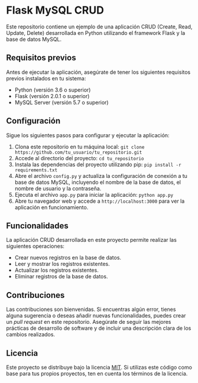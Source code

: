 # Flask MySQL CRUD

Este repositorio contiene un ejemplo de una aplicación CRUD (Create, Read, Update, Delete) desarrollada en Python utilizando el framework Flask y la base de datos MySQL.

## Requisitos previos

Antes de ejecutar la aplicación, asegúrate de tener los siguientes requisitos previos instalados en tu sistema:

- Python (versión 3.6 o superior)
- Flask (versión 2.0.1 o superior)
- MySQL Server (versión 5.7 o superior)

## Configuración

Sigue los siguientes pasos para configurar y ejecutar la aplicación:

1. Clona este repositorio en tu máquina local: `git clone https://github.com/tu_usuario/tu_repositorio.git`
2. Accede al directorio del proyecto: `cd tu_repositorio`
3. Instala las dependencias del proyecto utilizando pip: `pip install -r requirements.txt`
4. Abre el archivo `config.py` y actualiza la configuración de conexión a tu base de datos MySQL, incluyendo el nombre de la base de datos, el nombre de usuario y la contraseña.
5. Ejecuta el archivo `app.py` para iniciar la aplicación: `python app.py`
6. Abre tu navegador web y accede a `http://localhost:3000` para ver la aplicación en funcionamiento.

## Funcionalidades

La aplicación CRUD desarrollada en este proyecto permite realizar las siguientes operaciones:

- Crear nuevos registros en la base de datos.
- Leer y mostrar los registros existentes.
- Actualizar los registros existentes.
- Eliminar registros de la base de datos.

## Contribuciones

Las contribuciones son bienvenidas. Si encuentras algún error, tienes alguna sugerencia o deseas añadir nuevas funcionalidades, puedes crear un *pull request* en este repositorio. Asegúrate de seguir las mejores prácticas de desarrollo de software y de incluir una descripción clara de los cambios realizados.

## Licencia

Este proyecto se distribuye bajo la licencia [MIT](LICENSE). Si utilizas este código como base para tus propios proyectos, ten en cuenta los términos de la licencia.
